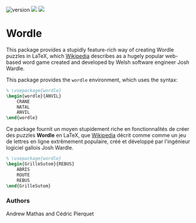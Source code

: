 ![v![]()ersion](https://img.shields.io/github/v/tag/AndrewMathas/wordle?color=success&label=version)
<a href="http://www.latex-project.org/lppl.txt"><img src="https://img.shields.io/badge/license-LPPLv1.3c-blueviolet.svg"></a>
<a href="https://www.latex-project.org/"><img src="https://img.shields.io/badge/latex-20B2AA?logo=Latex"></a>

# Wordle

This package provides a stupidly feature-rich way of creating Wordle puzzles in LaTeX, which [Wikipedia](https://en.wikipedia.org/wiki/Wordle) describes as a hugely popular web-based word game created and developed by Welsh software engineer Josh Wardle. 

This package provides the `wordle` environment, which uses the syntax:

```tex
% \usepackage{wordle}
\begin{wordle}{ANVIL}
    CRANE
    NATAL
    ANVIL
\end{wordle}
```

Ce package fournit un moyen stupidement riche en fonctionnalités de créer des puzzles **Wordle** en LaTeX, que [Wikipedia](https://en.wikipedia.org/wiki/Wordle) décrit comme comme un jeu de lettres en ligne extrêmement populaire, créé et développé par l'ingénieur logiciel gallois Josh Wardle. 

```tex
% \usepackage{wordle}
\begin{GrilleSutom}{REBUS}
    ABRIS
    ROUTE
    REBUS
\end{GrilleSutom}
```

### Authors
Andrew Mathas and Cédric Pierquet

